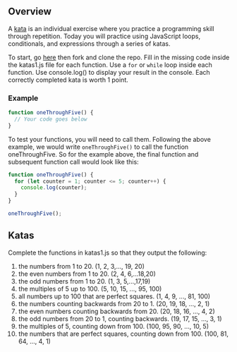 ## Overview

A [kata](<https://en.wikipedia.org/wiki/Kata_(programming)>) is an individual exercise where you practice a programming skill through repetition. Today you will practice using JavaScript loops, conditionals, and expressions through a series of katas.

To start, go [here](https://github.com/KenzieAcademy/assessment-JS-katas-1) then fork and clone the repo.
Fill in the missing code inside the katas1.js file for each function. Use a `for` or `while` loop inside each function. Use console.log() to display your result in the console. Each correctly completed kata is worth 1 point.

### Example

```js
function oneThroughFive() {
  // Your code goes below
}
```

To test your functions, you will need to call them. Following the above example,
we would write `oneThroughFive()` to call the function oneThroughFive.
So for the example above, the final function and subsequent function call would look
like this:

```js
function oneThroughFive() {
  for (let counter = 1; counter <= 5; counter++) {
    console.log(counter);
  }
}

oneThroughFive();
```

## Katas

Complete the functions in katas1.js so that they output the following:
1. the numbers from 1 to 20. (1, 2, 3,..., 19, 20)
2. the even numbers from 1 to 20. (2, 4, 6,...18,20)
3. the odd numbers from 1 to 20. (1, 3, 5,...,17,19)
4. the multiples of 5 up to 100. (5, 10, 15, ..., 95, 100)
5. all numbers up to 100 that are perfect squares. (1, 4, 9, ..., 81, 100)
6. the numbers counting backwards from 20 to 1. (20, 19, 18, ..., 2, 1)
7. the even numbers counting backwards from 20. (20, 18, 16, ..., 4, 2)
8. the odd numbers from 20 to 1, counting backwards. (19, 17, 15, ..., 3, 1)
9. the multiples of 5, counting down from 100. (100, 95, 90, ..., 10, 5)
10. the numbers that are perfect squares, counting down from 100. (100, 81, 64, ..., 4, 1)
